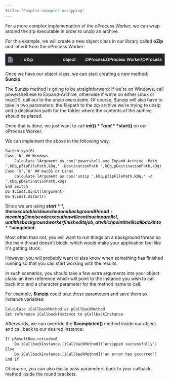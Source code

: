 ```yaml
---
title: "Complex example: unzipping"
---
```


For a more complex implementation of the oProcess Worker, we can wrap around the zip executable in order to unzip an archive.

For this example, we will create a new object class in our library called **oZip** and inherit from the oProcess Worker:

![oZip Object Class](assets/../../../../assets/oprocess_worker_images/oZip.png)

Once we have our object class, we can start creating a new method: **$unzip**.

The $unzip method is going to be straightforward: if we're on Windows, call powershell.exe to Expand-Archive, otherwise if we're on either Linux or macOS, call out to the unzip executable. Of course, $unzip will also have to take in two parameters: the filepath to the zip archive we're trying to unzip and a destination path for the folder where the contents of the archive should be placed.

Once that is done, we just want to call **$init()** and **$start()** on our oProcess Worker.

We can implement the above in the following way:

```omnis
Switch sys(6)
Case 'N' ## Windows
    Calculate lArgument as con('powershell.exe Expand-Archive -Path ',kDq,pZipFilePath,kDq,' -DestinationPath ',kDq,pDestinationPath,kDq)
Case 'X','U' ## macOS or Linux
    Calculate lArgument as con('unzip ',kDq,pZipFilePath,kDq,' -d ',kDq,pDestinationPath,kDq)
End Switch
Do $cinst.$init(lArgument)
Do $cinst.$start()
```

Since we are using **$start**, the executable is launched on a background thread: meaning Omnis code execution will continue in parallel, until the background worker finished its job, at which point it will call back into **$completed**.

Most often than not, you will want to run things on a background thread so the main thread doesn't block, which would make your application feel like it's getting stuck.

However, you will probably want to also know when something has finished running so that you can start working with the results.

In such scenarios, you should take a few extra arguments into your object class: an item reference which will point to the instance you wish to call back into and a character parameter for the method name to call.

For example, **$unzip** could take these parameters and save them as instance variables:

```omnis
Calculate iCallbackMethod as pCallbackMethod
Set reference iCallbackInstance to pCallbackInstance
```

Afterwards, we can override the **$completed()** method inside our object and call back to our desired instance:

```omnis
If pResultRow.retcode=0
    Do iCallbackInstance.[iCallbackMethod]('unzipped successfully')
Else
    Do iCallbackInstance.[iCallbackMethod]('an error has occurred')
End If
```

Of course, you can also easily pass parameters back to your callback method inside the round brackets.
